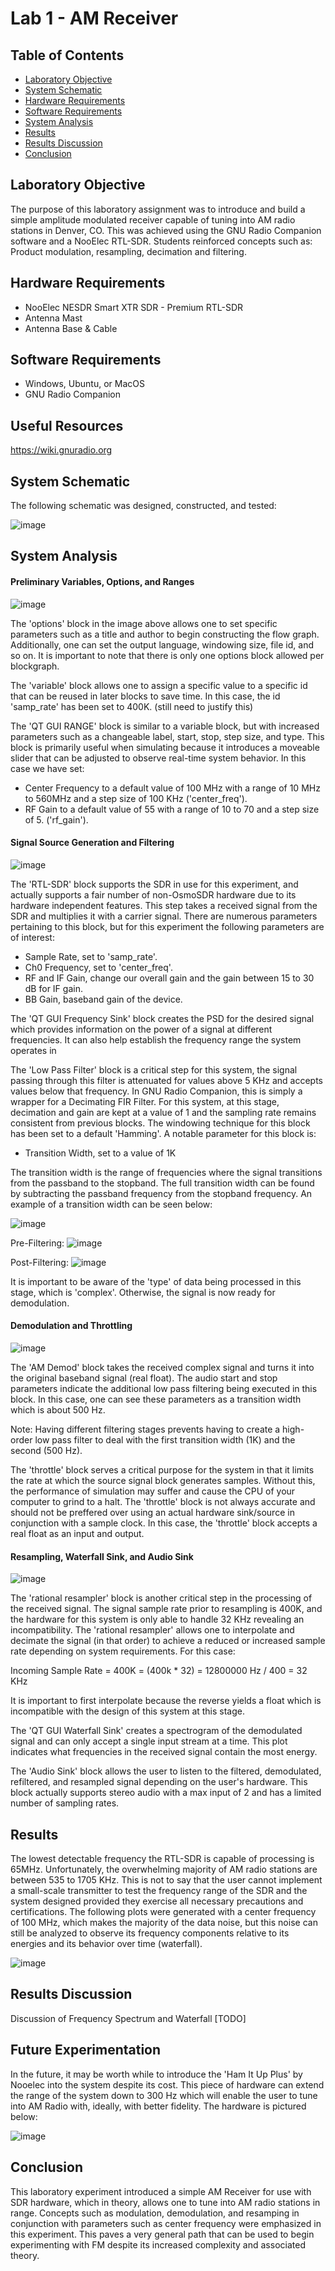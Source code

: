 # Lab 1 - AM Receiver

## Table of Contents
- [Laboratory Objective](#laboratory-objective)
- [System Schematic](#system-schematic)
- [Hardware Requirements](#technology-description)
- [Software Requirements](#technology-description)
- [System Analysis](#system-analysis)
- [Results](#results)
- [Results Discussion](#results-discussion)
- [Conclusion](#conclusion)

## Laboratory Objective
The purpose of this laboratory assignment was to introduce and build a simple amplitude modulated receiver capable of tuning into AM radio stations in Denver, CO. This was achieved using the GNU Radio Companion software and a NooElec RTL-SDR. Students reinforced concepts such as: Product modulation, resampling, decimation and filtering.

## Hardware Requirements
- NooElec NESDR Smart XTR SDR - Premium RTL-SDR
- Antenna Mast
- Antenna Base & Cable
  
## Software Requirements
- Windows, Ubuntu, or MacOS
- GNU Radio Companion

## Useful Resources
https://wiki.gnuradio.org

## System Schematic
The following schematic was designed, constructed, and tested: 

![image](https://github.com/leoki6/Digital-Communications/blob/main/L1_AM_RECEIVER/Schematic/am_receiver_schematic.png) 

## System Analysis
#### Preliminary Variables, Options, and Ranges
![image](https://github.com/leoki6/Digital-Communications/blob/main/L1_AM_RECEIVER/Additional%20Figures/variables_ranges_options.png) 

The 'options' block in the image above allows one to set specific parameters such as a title and author to begin constructing the flow graph. Additionally, one can set the output language, windowing size, file id, and so on. It is important to note that there is only one options block allowed per blockgraph.

The 'variable' block allows one to assign a specific value to a specific id that can be reused in later blocks to save time. In this case, the id 'samp_rate' has been set to 400K. (still need to justify this)

The 'QT GUI RANGE' block is similar to a variable block, but with increased parameters such as a changeable label, start, stop, step size, and type. This block is primarily useful when simulating because it introduces a moveable slider that can be adjusted to observe real-time system behavior. In this case we have set:

- Center Frequency to a default value of 100 MHz with a range of 10 MHz to 560MHz and a step size of 100 KHz ('center_freq').
- RF Gain to a default value of 55 with a range of 10 to 70 and a step size of 5. ('rf_gain').

#### Signal Source Generation and Filtering
![image](https://github.com/leoki6/Digital-Communications/blob/main/L1_AM_RECEIVER/Additional%20Figures/source_filter_freq.png) 

The 'RTL-SDR' block supports the SDR in use for this experiment, and actually supports a fair number of non-OsmoSDR hardware due to its hardware independent features. This step takes a received signal from the SDR and multiplies it with a carrier signal. There are numerous parameters pertaining to this block, but for this experiment the following parameters are of interest:

- Sample Rate, set to 'samp_rate'.
- Ch0 Frequency, set to 'center_freq'.
- RF and IF Gain, change our overall gain and the gain between 15 to 30 dB for IF gain.
- BB Gain, baseband gain of the device.

The 'QT GUI Frequency Sink' block creates the PSD for the desired signal which provides information on the power of a signal at different frequencies. It can also help establish the frequency range the system operates in

The 'Low Pass Filter' block is a critical step for this system, the signal passing through this filter is attenuated for values above 5 KHz and accepts values below that frequency. In GNU Radio Companion, this is simply a wrapper for a Decimating FIR Filter. For this system, at this stage, decimation and gain are kept at a value of 1 and the sampling rate remains consistent from previous blocks. The windowing technique for this block has been set to a default 'Hamming'. A notable parameter for this block is:

- Transition Width, set to a value of 1K

The transition width is the range of frequencies where the signal transitions from the passband to the stopband. The full transition width can be found by subtracting the passband frequency from the stopband frequency. An example of a transition width can be seen below:

![image](https://github.com/leoki6/Digital-Communications/blob/main/L1_AM_RECEIVER/Additional%20Figures/transition_width.png)

Pre-Filtering:
![image](https://github.com/leoki6/Digital-Communications/blob/main/L1_AM_RECEIVER/Additional%20Figures/pre_filter_waveforms.png)

Post-Filtering:
![image](https://github.com/leoki6/Digital-Communications/blob/main/L1_AM_RECEIVER/Additional%20Figures/post_filtering_waveforms.png)

It is important to be aware of the 'type' of data being processed in this stage, which is 'complex'. Otherwise, the signal is now ready for demodulation.

#### Demodulation and Throttling
![image](https://github.com/leoki6/Digital-Communications/blob/main/L1_AM_RECEIVER/Additional%20Figures/demod_throttle.png) 

The 'AM Demod' block takes the received complex signal and turns it into the original baseband signal (real float). The audio start and stop parameters indicate the additional low pass filtering being executed in this block. In this case, one can see these parameters as a transition width which is about 500 Hz. 

Note: Having different filtering stages prevents having to create a high-order low pass filter to deal with the first transition width (1K) and the second (500 Hz).

The 'throttle' block serves a critical purpose for the system in that it limits the rate at which the source signal block generates samples. Without this, the performance of simulation may suffer and cause the CPU of your computer to grind to a halt. The 'throttle' block is not always accurate and should not be preffered over using an actual hardware sink/source in conjunction with a sample clock. In this case, the 'throttle' block accepts a real float as an input and output.

#### Resampling, Waterfall Sink, and Audio Sink
![image](https://github.com/leoki6/Digital-Communications/blob/main/L1_AM_RECEIVER/Additional%20Figures/resample_audio_waterfall.png) 

The 'rational resampler' block is another critical step in the processing of the received signal. The signal sample rate prior to resampling is 400K, and the hardware for this system is only able to handle 32 KHz revealing an incompatibility. The 'rational resampler' allows one to interpolate and decimate the signal (in that order) to achieve a reduced or increased sample rate depending on system requirements. For this case:

Incoming Sample Rate = 400K = (400k * 32) = 12800000 Hz / 400 = 32 KHz

It is important to first interpolate because the reverse yields a float which is incompatible with the design of this system at this stage.

The 'QT GUI Waterfall Sink' creates a spectrogram of the demodulated signal and can only accept a single input stream at a time. This plot indicates what frequencies in the received signal contain the most energy. 

The 'Audio Sink' block allows the user to listen to the filtered, demodulated, refiltered, and resampled signal depending on the user's hardware. This block actually supports stereo audio with a max input of 2 and has a limited number of sampling rates. 

## Results
The lowest detectable frequency the RTL-SDR is capable of processing is 65MHz. Unfortunately, the overwhelming majority of AM radio stations are between 535 to 1705 KHz. This is not to say that the user cannot implement a small-scale transmitter to test the frequency range of the SDR and the system designed provided they exercise all necessary precautions and certifications. The following plots were generated with a center frequency of 100 MHz, which makes the majority of the data noise, but this noise can still be analyzed to observe its frequency components relative to its energies and its behavior over time (waterfall).

![image](https://github.com/leoki6/Digital-Communications/blob/main/L1_AM_RECEIVER/Additional%20Figures/final_freq_waterfall.png)

## Results Discussion
Discussion of Frequency Spectrum and Waterfall [TODO]

## Future Experimentation
In the future, it may be worth while to introduce the 'Ham It Up Plus' by Nooelec into the system despite its cost. This piece of hardware can extend the range of the system down to 300 Hz which will enable the user to tune into AM Radio with, ideally, with better fidelity. The hardware is pictured below:

![image](https://github.com/leoki6/Digital-Communications/blob/main/L1_AM_RECEIVER/Additional%20Figures/ham_it_up.png)

## Conclusion
This laboratory experiment introduced a simple AM Receiver for use with SDR hardware, which in theory, allows one to tune into AM radio stations in range. Concepts such as modulation, demodulation, and resamping in conjunction with parameters such as center frequency were emphasized in this experiment. This paves a very general path that can be used to begin experimenting with FM despite its increased complexity and associated theory.

